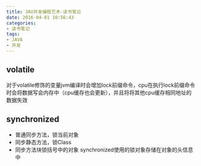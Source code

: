 ```yaml
---
title: JAV并发编程艺术-读书笔记
date: 2016-04-01 10:56:43
categories:
- 读书笔记
tags:
- JAVA
- 并发
---
```


## volatile
对于volatile修饰的变量jvm编译时会增加lock前缀命令，cpu在执行lock前缀命令时会将数据写会内存中（cpu缓存也会更新），并且将将其他cpu缓存相同地址的数据失效
## synchronized
* 普通同步方法，锁当前对象
* 同步静态方法，锁Class
* 同步方法块锁括号中的对象
synchronized使用的锁对象存储在对象的头信息中